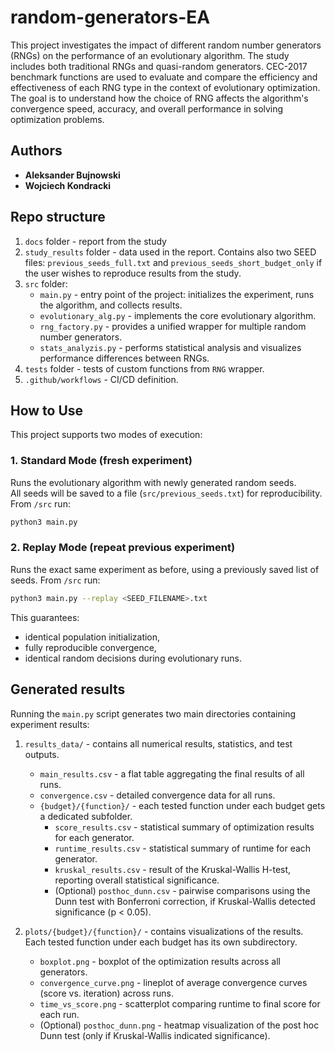 # random-generators-EA

This project investigates the impact of different random number generators (RNGs) on the performance of an evolutionary algorithm. The study includes both traditional RNGs and quasi-random generators. CEC-2017 benchmark functions are used to evaluate and compare the efficiency and effectiveness of each RNG type in the context of evolutionary optimization. The goal is to understand how the choice of RNG affects the algorithm's convergence speed, accuracy, and overall performance in solving optimization problems.

## Authors

- **Aleksander Bujnowski** 
- **Wojciech Kondracki**

## Repo structure

1. `docs` folder - report from the study
2. `study_results` folder - data used in the report. Contains also two SEED files: `previous_seeds_full.txt` and `previous_seeds_short_budget_only` if the user wishes to reproduce results from the study.
2. `src` folder:
    * `main.py` - entry point of the project: initializes the experiment, runs the algorithm, and collects results.
    * `evolutionary_alg.py` - implements the core evolutionary algorithm.
    * `rng_factory.py` - provides a unified wrapper for multiple random number generators.
    * `stats_analyzis.py` - performs statistical analysis and visualizes performance differences between RNGs.
3. `tests` folder - tests of custom functions from `RNG` wrapper.
4. `.github/workflows` - CI/CD definition.

## How to Use

This project supports two modes of execution:

### 1. Standard Mode (fresh experiment)

Runs the evolutionary algorithm with newly generated random seeds.  
All seeds will be saved to a file (`src/previous_seeds.txt`) for reproducibility.
From `/src`  run:

```bash
python3 main.py
```

### 2. Replay Mode (repeat previous experiment)
Runs the exact same experiment as before, using a previously saved list of seeds.
From `/src`  run:

```bash
python3 main.py --replay <SEED_FILENAME>.txt
```

This guarantees:
- identical population initialization,
- fully reproducible convergence,
- identical random decisions during evolutionary runs.

## Generated results

Running the `main.py` script generates two main directories containing experiment results:
1. `results_data/` - contains all numerical results, statistics, and test outputs.
    - `main_results.csv` - a flat table aggregating the final results of all runs.
    - `convergence.csv` - detailed convergence data for all runs.
    - `{budget}/{function}/` - each tested function under each budget gets a dedicated subfolder. 
        - `score_results.csv` - statistical summary of optimization results for each generator.
        - `runtime_results.csv` - statistical summary of runtime for each generator.
        - `kruskal_results.csv` - result of the Kruskal-Wallis H-test, reporting overall statistical significance.
        - (Optional) `posthoc_dunn.csv` - pairwise comparisons using the Dunn test with Bonferroni correction, if Kruskal-Wallis detected significance (p < 0.05).

2. `plots/{budget}/{function}/` - contains visualizations of the results. Each tested function under each budget has its own subdirectory.
    - `boxplot.png` - boxplot of the optimization results across all generators.
    - `convergence_curve.png` - lineplot of average convergence curves (score vs. iteration) across runs.
    - `time_vs_score.png` - scatterplot comparing runtime to final score for each run.
    - (Optional) `posthoc_dunn.png` - heatmap visualization of the post hoc Dunn test (only if Kruskal-Wallis indicated significance).